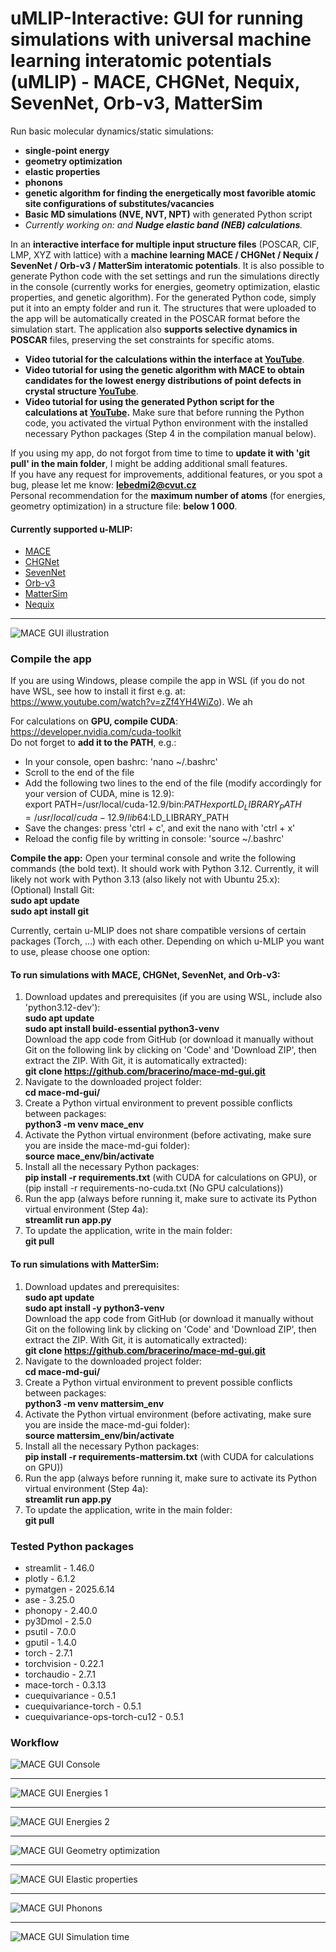 # uMLIP-Interactive: GUI for running simulations with universal machine learning interatomic potentials (uMLIP) - MACE, CHGNet, Nequix, SevenNet, Orb-v3, MatterSim 

Run basic molecular dynamics/static simulations:
- **single-point energy**
- **geometry optimization**
- **elastic properties**
- **phonons**
- **genetic algorithm for finding the energetically most favorible atomic site configurations of substitutes/vacancies**
- **Basic MD simulations (NVE, NVT, NPT)** with generated Python script
- *Currently working on: and **Nudge elastic band (NEB) calculations**.*  

In an **interactive interface for multiple input structure files** (POSCAR, CIF, LMP, XYZ with lattice) with a **machine learning MACE / CHGNet / Nequix / SevenNet / Orb-v3 / MatterSim interatomic potentials**. It is also possible to generate Python code with the set settings and run the simulations directly in the console (currently works for energies, geometry optimization, elastic properties, and genetic algorithm). For the generated Python code, simply put it into an empty folder and run it. The structures that were uploaded to the app will be automatically created in the POSCAR format before the simulation start. 
The application also **supports selective dynamics in POSCAR** files, preserving the set constraints for specific atoms.




- **Video tutorial for the calculations within the interface at [YouTube](https://youtu.be/xh98fQqKXaI?si=m0Hysd9dvZis0any)**.   
- **Video tutorial for using the genetic algorithm with MACE to obtain candidates for the lowest energy distributions of point defects in crystal structure [YouTube](https://youtu.be/SXUsAsatyRQ?si=3MKPwuyHk7AtLNeK)**.   
- **Video tutorial for using the generated Python script for the calculations at [YouTube](https://youtu.be/w6hmvzC2J-8?si=9BYWJuUg7pohL1sw).** Make sure that before running the Python code, you activated the virtual Python environment with the installed necessary Python packages (Step 4 in the compilation manual below).


If you using my app, do not forgot from time to time to **update it with 'git pull' in the main folder**, I might be adding additional small features.   
If you have any request for improvements, additional features, or you spot a bug, please let me know: **lebedmi2@cvut.cz**  
Personal recommendation for the **maximum number of atoms** (for energies, geometry optimization) in a structure file: **below 1 000**. 

#### Currently supported u-MLIP:
- [MACE](https://github.com/ACEsuit/mace)  
- [CHGNet](https://github.com/CederGroupHub/chgnet)  
- [SevenNet](https://github.com/MDIL-SNU/SevenNet)  
- [Orb-v3](https://github.com/orbital-materials/orb-models)  
- [MatterSim](https://github.com/microsoft/mattersim)
- [Nequix](https://github.com/atomicarchitects/nequix)

---
![MACE GUI illustration](images/Mace-1.png)

### **Compile the app**  

If you are using Windows, please compile the app in WSL (if you do not have WSL, see how to install it first e.g. at: https://www.youtube.com/watch?v=zZf4YH4WiZo).
We ah

For calculations on **GPU, compile CUDA**:  
https://developer.nvidia.com/cuda-toolkit  
Do not forget to **add it to the PATH**, e.g.:  
- In your console, open bashrc: 'nano ~/.bashrc'  
- Scroll to the end of the file  
- Add the following two lines to the end of the file (modify accordingly for your version of CUDA, mine is 12.9):  
export PATH=/usr/local/cuda-12.9/bin:$PATH  
export LD_LIBRARY_PATH=/usr/local/cuda-12.9/lib64:$LD_LIBRARY_PATH  
- Save the changes: press 'ctrl + c', and exit the nano with 'ctrl + x'  
- Reload the config file by writting in console: 'source ~/.bashrc'
  


**Compile the app:** Open your terminal console and write the following commands (the bold text). It should work with Python 3.12. Currently, it will likely not work with Python 3.13 (also likely not with Ubuntu 25.x):  
(Optional) Install Git:  
      **sudo apt update**  
      **sudo apt install git**    

Currently, certain u-MLIP does not share compatible versions of certain packages (Torch, ...) with each other. Depending on which u-MLIP you want to use, please choose one option: 
#### To run simulations with **MACE, CHGNet, SevenNet, and Orb-v3**:

  1) Download updates and prerequisites (if you are using WSL, include also 'python3.12-dev'):  
     **sudo apt update**  
     **sudo apt install build-essential python3-venv**  
     Download the app code from GitHub (or download it manually without Git on the following link by clicking on 'Code' and 'Download ZIP', then extract the ZIP. With Git, it is automatically   extracted):  
      **git clone https://github.com/bracerino/mace-md-gui.git**
  3) Navigate to the downloaded project folder:  
      **cd mace-md-gui/**  
  4) Create a Python virtual environment to prevent possible conflicts between packages:  
      **python3 -m venv mace_env**
  5) Activate the Python virtual environment (before activating, make sure you are inside the mace-md-gui folder):  
      **source mace_env/bin/activate**  
  6) Install all the necessary Python packages:  
   **pip install -r requirements.txt** (with CUDA for calculations on GPU), or (pip install -r requirements-no-cuda.txt (No GPU calculations))  
  7) Run the app (always before running it, make sure to activate its Python virtual environment (Step 4a):  
      **streamlit run app.py**
  8) To update the application, write in the main folder:  
      **git pull**

#### To run simulations with **MatterSim**:  
  1) Download updates and prerequisites:  
     **sudo apt update**  
     **sudo apt install -y python3-venv**  
     Download the app code from GitHub (or download it manually without Git on the following link by clicking on 'Code' and 'Download ZIP', then extract the ZIP. With Git, it is automatically   extracted):  
      **git clone https://github.com/bracerino/mace-md-gui.git**
  3) Navigate to the downloaded project folder:  
      **cd mace-md-gui/**  
  4) Create a Python virtual environment to prevent possible conflicts between packages:  
      **python3 -m venv mattersim_env**
  5) Activate the Python virtual environment (before activating, make sure you are inside the mace-md-gui folder):  
      **source mattersim_env/bin/activate**  
  6) Install all the necessary Python packages:  
   **pip install -r requirements-mattersim.txt** (with CUDA for calculations on GPU))  
  7) Run the app (always before running it, make sure to activate its Python virtual environment (Step 4a):  
      **streamlit run app.py**
  8) To update the application, write in the main folder:  
      **git pull**

 
### **Tested Python packages**  
- streamlit - 1.46.0  
- plotly - 6.1.2  
- pymatgen - 2025.6.14  
- ase - 3.25.0  
- phonopy - 2.40.0  
- py3Dmol - 2.5.0  
- psutil - 7.0.0  
- gputil - 1.4.0  
- torch - 2.7.1  
- torchvision - 0.22.1    
- torchaudio - 2.7.1
- mace-torch - 0.3.13    
- cuequivariance - 0.5.1  
- cuequivariance-torch - 0.5.1  
- cuequivariance-ops-torch-cu12 - 0.5.1  

### **Workflow**

![MACE GUI Console](images/Mace-2.png)

---

![MACE GUI Energies 1](images/Mace-3.png)

---

![MACE GUI Energies 2](images/Mace-4.png)

---

![MACE GUI Geometry optimization](images/Mace-5.png)

---

![MACE GUI Elastic properties](images/Mace-6.png)

---

![MACE GUI Phonons](images/app-4.png)

---

![MACE GUI Simulation time](images/Mace-8.png)
